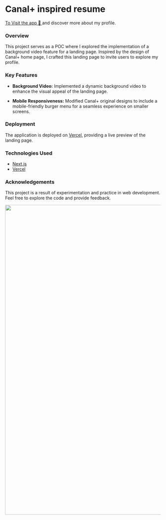 # Canal+ inspired resume

[To Visit the app 👀 ](https://canal-plus-inspired-landing-page.vercel.app/) and discover more about my profile.

### Overview

This project serves as a POC where I explored the implementation of a background video feature for a landing page. Inspired by the design of Canal+ home page, I crafted this landing page to invite users to explore my profile.

### Key Features

- **Background Video:** Implemented a dynamic background video to enhance the visual appeal of the landing page.
  
- **Mobile Responsiveness:** Modified Canal+ original designs to include a mobile-friendly burger menu for a seamless experience on smaller screens.

### Deployment

The application is deployed on [Vercel](https://vercel.com/), providing a live preview of the landing page.

### Technologies Used

- [Next.js](https://nextjs.org/)
- [Vercel](https://vercel.com/)

### Acknowledgements

This project is a result of experimentation and practice in web development. Feel free to explore the code and provide feedback.

<p align="left" >
<img align="left" width="1000" src="https://res.cloudinary.com/dps4zteie/image/upload/v1701092677/Capture_d_e%CC%81cran_2023-11-27_a%CC%80_14.43.25_td14nq.png"/>
</p>





